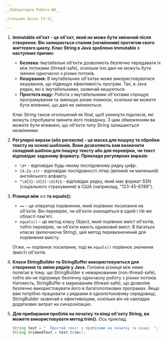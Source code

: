 ```yaml
---
__Лабораторна Робота №6__

_Стельник Антон ТЗ-12_

---
```


1. **Immutable об’єкт - це об'єкт, який не може бути змінений після створення. Він залишається сталим (незмінним) протягом свого життєвого циклу. Клас String в Java зроблено immutable з наступних причин:**
   - **Безпека:** Імутабельні об'єкти дозволяють безпечно передавати їх між потоками (thread-safe), оскільки їхні дані не можуть бути змінені одночасно з різних потоків.
   - **Кешування:** В імутабельних об'єктах може використовуватися кешування, що підвищує ефективність програм. Так, в Java рядки, які є імутабельними, зазвичай кешуються.
   - **Простота коду:** Робота з імутабельними об'єктами спрощує програмування та зменшує ризик помилок, оскільки ви можете бути впевнені, що дані не змінюються.

   Клас String також оголошений як final, щоб уникнути підкласів, які можуть спробувати змінити його поведінку. З цим обмеженням ви можете бути впевнені, що об'єкти типу String залишаються незмінними.

2. **Регулярні вирази (або регекспи) - це маска для пошуку та обробки тексту на основі шаблонів. Вони дозволяють вам визначити складний шаблон для пошуку тексту або для перевірки, чи текст відповідає заданому формату. Приклади регулярних виразів:**
   - `\d+` - відповідає будь-якому послідовному рядку цифр.
   - `[A-Za-z]+` - відповідає послідовності літер (великій чи маленькій) англійського алфавіту.
   - `^\d{3}-\d{2}-\d{4}$` - відповідає рядку, який має формат SSN (соціального страхування) в США (наприклад, "123-45-6789").

3. **Різниця між == та equals():**
   - `==` - це оператор порівняння, який порівнює посилання на об'єкти. Він перевіряє, чи об'єкти знаходяться в одній і тій же області пам'яті.
   - `equals()` - це метод класу Object, який порівнює вміст об'єктів, тобто перевіряє, чи об'єкти мають однаковий вміст. В багатьох класах (включаючи String), цей метод перевизначений для порівняння вмісту.

   Отже, `==` порівнює посилання, тоді як `equals()` порівнює значення (вміст) об'єктів.

4. **Класи StringBuilder та StringBuffer використовуються для створення та зміни рядків у Java.**
   Головна різниця між ними полягає в тому, що StringBuilder є немаркованим (non-thread-safe), тобто він не підтримує безпечну одночасну роботу з різних потоків. Натомість, StringBuffer є маркованим (thread-safe), що дозволяє безпечно використовувати його в багатопотокових програмах. Якщо вам потрібно працювати з рядками в однопотоковому середовищі, StringBuilder зазвичай є ефективнішим, оскільки він не накладає додаткових витрат на синхронізацію.

5. **Для прибирання пробілів на початку та кінці об'єкту String, ви можете використовувати метод trim().**
   Ось приклад:

   ```java
   String text = "  Простий текст з пробілами на початку та кінці  ";
   String trimmedText = text.trim();